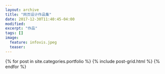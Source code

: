 ```yaml
---
layout: archive
title: "网页设计作品集"
date: 2017-12-30T11:40:45-04:00
modified:
excerpt: "作品"
tags: []
image: 
  feature: infovis.jpeg
  teaser:
---
```



<div class="tiles">
{% for post in site.categories.portfolio %}
  {% include post-grid.html %}
{% endfor %}
</div><!-- /.tiles 把所有categories 有portfolio的列出來-->
